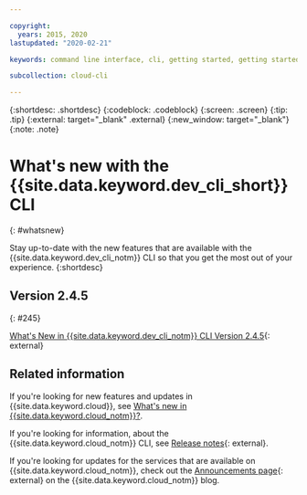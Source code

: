 ```yaml
---

copyright:
  years: 2015, 2020
lastupdated: "2020-02-21"

keywords: command line interface, cli, getting started, getting started with IBM Cloud CLI, getting started with IBM Cloud CLI and developer tools tutorial, IBM Cloud Developer Tools CLI, ibmcloud cli, download cli, ibmcloud dev, cloud cli, dev plugin, dev plug-in, cloud command line, developer tools, dev tools, install cloud cli, getting started cli, what's new, whats new

subcollection: cloud-cli

---
```


{:shortdesc: .shortdesc}
{:codeblock: .codeblock}
{:screen: .screen}
{:tip: .tip}
{:external: target="_blank" .external}
{:new_window: target="_blank"}
{:note: .note}

# What's new with the {{site.data.keyword.dev_cli_short}} CLI
{: #whatsnew}

Stay up-to-date with the new features that are available with the {{site.data.keyword.dev_cli_notm}} CLI so that you get the most out of your experience.
{:shortdesc}

## Version 2.4.5
{: #245}

[What's New in {{site.data.keyword.dev_cli_notm}} CLI Version 2.4.5](https://www.ibm.com/cloud/blog/announcements/whats-new-in-ibm-cloud-developer-tools-cli-version-2-4-5){: external}


## Related information

If you're looking for new features and updates in {{site.data.keyword.cloud}}, see [What's new in {{site.data.keyword.cloud_notm}}?](/docs/overview?topic=overview-whatsnew).

If you're looking for information, about the {{site.data.keyword.cloud_notm}} CLI, see [Release notes](https://github.com/IBM-Cloud/ibm-cloud-cli-release/releases/){: external}.

If you're looking for updates for the services that are available on {{site.data.keyword.cloud_notm}}, check out the [Announcements page](https://www.ibm.com/cloud/blog/announcements){: external} on the {{site.data.keyword.cloud_notm}} blog.
